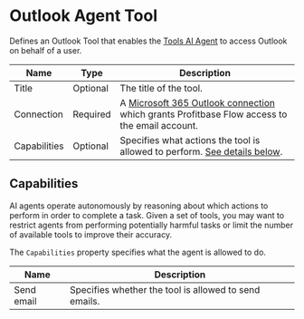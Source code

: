 # Outlook Agent Tool

Defines an Outlook Tool that enables the [Tools AI Agent](../agents/tools-ai-agent.md) to access Outlook on behalf of a user.

| Name             | Type      |Description                                             |
|------------------|-----------|--------------------------------------------------------|
| Title            | Optional  | The title of the tool.                                 |
| Connection    | Required | A [Microsoft 365 Outlook connection](./outlook-connection.md) which grants Profitbase Flow access to the email account. |
| Capabilities     | Optional | Specifies what actions the tool is allowed to perform. [See details below](#capabilities). |


## Capabilities

AI agents operate autonomously by reasoning about which actions to perform in order to complete a task. Given a set of tools, you may want to restrict agents from performing potentially harmful tasks or limit the number of available tools to improve their accuracy.  

The `Capabilities` property specifies what the agent is allowed to do.

| Name                    | Description                              |
|-------------------------|------------------------------------------|
| Send email              | Specifies whether the tool is allowed to send emails. |
